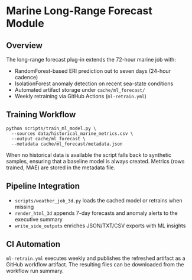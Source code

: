 # Marine Long-Range Forecast Module

## Overview

The long-range forecast plug-in extends the 72-hour marine job with:

- RandomForest-based ERI prediction out to seven days (24-hour cadence)
- IsolationForest anomaly detection on recent sea-state conditions
- Automated artifact storage under `cache/ml_forecast/`
- Weekly retraining via GitHub Actions (`ml-retrain.yml`)

## Training Workflow

```
python scripts/train_ml_model.py \
  --sources data/historical_marine_metrics.csv \
  --output cache/ml_forecast \
  --metadata cache/ml_forecast/metadata.json
```

When no historical data is available the script falls back to synthetic samples, ensuring that a
baseline model is always created. Metrics (rows trained, MAE) are stored in the metadata file.

## Pipeline Integration

- `scripts/weather_job_3d.py` loads the cached model or retrains when missing
- `render_html_3d` appends 7-day forecasts and anomaly alerts to the executive summary
- `write_side_outputs` enriches JSON/TXT/CSV exports with ML insights

## CI Automation

`ml-retrain.yml` executes weekly and publishes the refreshed artifact as a GitHub workflow
artifact. The resulting files can be downloaded from the workflow run summary.
